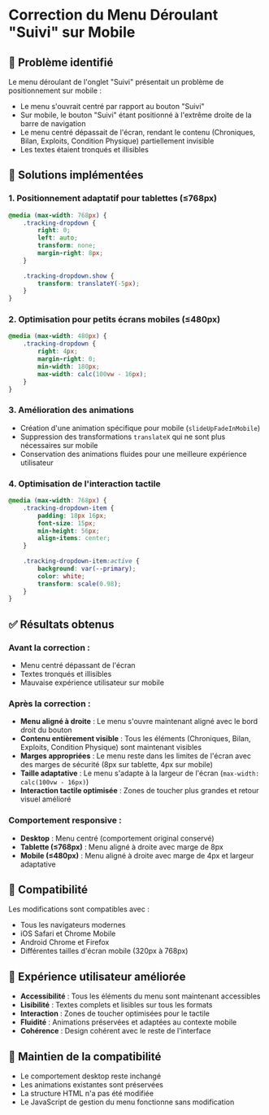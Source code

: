 # Correction du Menu Déroulant "Suivi" sur Mobile

## 🎯 Problème identifié

Le menu déroulant de l'onglet "Suivi" présentait un problème de positionnement sur mobile :
- Le menu s'ouvrait centré par rapport au bouton "Suivi"
- Sur mobile, le bouton "Suivi" étant positionné à l'extrême droite de la barre de navigation
- Le menu centré dépassait de l'écran, rendant le contenu (Chroniques, Bilan, Exploits, Condition Physique) partiellement invisible
- Les textes étaient tronqués et illisibles

## 🔧 Solutions implémentées

### 1. Positionnement adaptatif pour tablettes (≤768px)
```css
@media (max-width: 768px) {
    .tracking-dropdown {
        right: 0;
        left: auto;
        transform: none;
        margin-right: 8px;
    }
    
    .tracking-dropdown.show {
        transform: translateY(-5px);
    }
}
```

### 2. Optimisation pour petits écrans mobiles (≤480px)
```css
@media (max-width: 480px) {
    .tracking-dropdown {
        right: 4px;
        margin-right: 0;
        min-width: 180px;
        max-width: calc(100vw - 16px);
    }
}
```

### 3. Amélioration des animations
- Création d'une animation spécifique pour mobile (`slideUpFadeInMobile`)
- Suppression des transformations `translateX` qui ne sont plus nécessaires sur mobile
- Conservation des animations fluides pour une meilleure expérience utilisateur

### 4. Optimisation de l'interaction tactile
```css
@media (max-width: 768px) {
    .tracking-dropdown-item {
        padding: 18px 16px;
        font-size: 15px;
        min-height: 56px;
        align-items: center;
    }
    
    .tracking-dropdown-item:active {
        background: var(--primary);
        color: white;
        transform: scale(0.98);
    }
}
```

## ✅ Résultats obtenus

### Avant la correction :
- Menu centré dépassant de l'écran
- Textes tronqués et illisibles
- Mauvaise expérience utilisateur sur mobile

### Après la correction :
- **Menu aligné à droite** : Le menu s'ouvre maintenant aligné avec le bord droit du bouton
- **Contenu entièrement visible** : Tous les éléments (Chroniques, Bilan, Exploits, Condition Physique) sont maintenant visibles
- **Marges appropriées** : Le menu reste dans les limites de l'écran avec des marges de sécurité (8px sur tablette, 4px sur mobile)
- **Taille adaptative** : Le menu s'adapte à la largeur de l'écran (`max-width: calc(100vw - 16px)`)
- **Interaction tactile optimisée** : Zones de toucher plus grandes et retour visuel amélioré

### Comportement responsive :
- **Desktop** : Menu centré (comportement original conservé)
- **Tablette (≤768px)** : Menu aligné à droite avec marge de 8px
- **Mobile (≤480px)** : Menu aligné à droite avec marge de 4px et largeur adaptative

## 📱 Compatibilité

Les modifications sont compatibles avec :
- Tous les navigateurs modernes
- iOS Safari et Chrome Mobile
- Android Chrome et Firefox
- Différentes tailles d'écran mobile (320px à 768px)

## 🎨 Expérience utilisateur améliorée

- **Accessibilité** : Tous les éléments du menu sont maintenant accessibles
- **Lisibilité** : Textes complets et lisibles sur tous les formats
- **Interaction** : Zones de toucher optimisées pour le tactile
- **Fluidité** : Animations préservées et adaptées au contexte mobile
- **Cohérence** : Design cohérent avec le reste de l'interface

## 🔄 Maintien de la compatibilité

- Le comportement desktop reste inchangé
- Les animations existantes sont préservées
- La structure HTML n'a pas été modifiée
- Le JavaScript de gestion du menu fonctionne sans modification